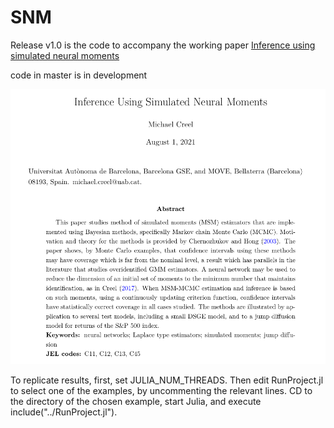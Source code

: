 # SNM
Release v1.0 is the code to accompany the working paper <a href=https://www.barcelonagse.eu/research/working-papers/inference-using-simulated-neural-moments>Inference using simulated neural moments</a>

code in master is in development

![example](https://github.com/mcreel/SNM/blob/master/abstract.png)

To replicate results, first, set JULIA_NUM_THREADS. Then edit RunProject.jl to select one of the examples, by uncommenting 
the relevant lines. CD to the directory of the chosen example, start Julia, and execute include("../RunProject.jl").


